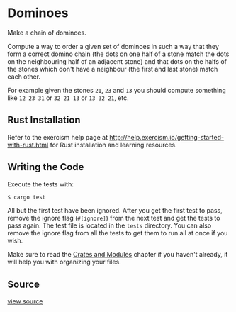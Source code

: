 # Dominoes

Make a chain of dominoes.

Compute a way to order a given set of dominoes in such a way that they form a
correct domino chain (the dots on one half of a stone match the dots on the
neighbouring half of an adjacent stone) and that dots on the halfs of the stones
which don't have a neighbour (the first and last stone) match each other.

For example given the stones `21`, `23` and `13` you should compute something
like `12 23 31` or `32 21 13` or `13 32 21`, etc.

## Rust Installation

Refer to the exercism help page at http://help.exercism.io/getting-started-with-rust.html for Rust installation and learning resources.

## Writing the Code

Execute the tests with:

```bash
$ cargo test
```

All but the first test have been ignored.  After you get the first test to pass, remove the ignore flag (`#[ignore]`) from the next test and get the tests to pass again.  The test file is located in the `tests` directory.   You can also remove the ignore flag from all the tests to get them to run all at once if you wish.

Make sure to read the [Crates and Modules](http://doc.rust-lang.org/stable/book/crates-and-modules.html) chapter if you haven't already, it will help you with organizing your files.

## Source

 [view source]()
